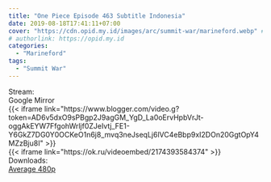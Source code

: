 ```yaml
---
title: "One Piece Episode 463 Subtitle Indonesia"
date: 2019-08-18T17:41:11+07:00
cover: "https://cdn.opid.my.id/images/arc/summit-war/marineford.webp" # Optional, cover
# authorlink: https://opid.my.id
categories:
  - "Marineford"
tags:
  - "Summit War"
---
```

<div class="ui menu violet borderless inverted">
  <div class="header item active">
        Stream:
    </div>
  <a class="active item" data-tab="google">
    <i class="google drive icon"></i> Google
  </a>
  <a class="item nounderline" data-tab="mirror">
    <i class="odnoklassniki icon"></i> Mirror
  </a>
</div>
<div class="ui bottom attached tab segment active" style="border:0 !important;" data-tab="google">
{{< iframe link="https://www.blogger.com/video.g?token=AD6v5dxO9sPBgp2J9agGM_YgD_La0oErvHpbVrJt-oggAkEYW7FfgohWrljf0ZJeIvtj_FE1-Y6GkZ7DG0Y0OCKeO1n6j8_mvq3neJseqLj6lVC4eBbp9xI2DOn20GgtOpY4MZzBju8I" >}}
</div>
<div class="ui bottom attached tab segment" style="border:0 !important;" data-tab="mirror">
{{< iframe link="https://ok.ru/videoembed/2174393584374" >}}
</div>
<div class="ui menu violet borderless inverted">
  <div class="header item active">
        Downloads:
    </div>
  <a class="item nounderline" href="https://ouo.io/B4a0ex" target="_blank" rel="dofollow"><i class="google drive icon"></i>
    Average 480p</a>
</div>